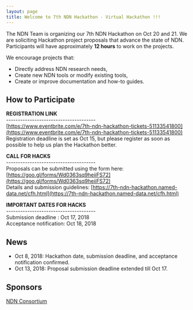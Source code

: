 ```yaml
---
layout: page
title: Welcome to 7th NDN Hackathon - Virtual Hackathon !!! 
---
```


The NDN Team is organizing our 7th NDN Hackathon on Oct 20 and 21. We are soliciting Hackathon project proposals that advance the state of NDN.  Participants will have approximately **12 hours** to work on the projects.

We encourage projects that:

 - Directly address NDN research needs,
 - Create new NDN tools or modify existing tools,
 - Create or improve documentation and how-to guides.

## How to Participate

**REGISTRATION LINK**     
\--------------------------------------   
[https://www.eventbrite.com/e/7th-ndn-hackathon-tickets-51133541800](https://www.eventbrite.com/e/7th-ndn-hackathon-tickets-51133541800)   
Registration deadline is set as Oct 15, but please register as soon as possible to help us plan the Hackathon better.

**CALL FOR HACKS**   
\--------------------------------------    
Proposals can be submitted using the form here: [https://goo.gl/forms/Wd0363sq9heiiFS72](https://goo.gl/forms/Wd0363sq9heiiFS72)   
Details and submission guidelines: [https://7th-ndn-hackathon.named-data.net/cfh.html](https://7th-ndn-hackathon.named-data.net/cfh.html)   

**IMPORTANT DATES FOR HACKS**    
\--------------------------------------    
Submission deadline : Oct 17, 2018   
Acceptance notification: Oct 18, 2018   

## News

- Oct 8, 2018: Hackathon date, submission deadline, and acceptance notification confirmed.
- Oct 13, 2018: Proposal submission deadline extended till Oct 17. 
## Sponsors

[NDN Consortium](https://named-data.net/consortium/)
